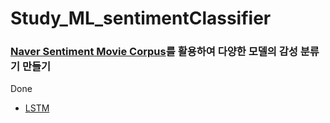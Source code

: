 # Study_ML_sentimentClassifier
### [Naver Sentiment Movie Corpus](https://github.com/e9t/nsmc)를 활용하여 다양한 모델의 감성 분류기 만들기

Done
- [LSTM]() 
